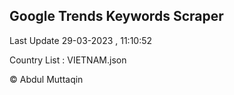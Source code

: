 

## Google Trends Keywords Scraper 
 
Last Update 29-03-2023 , 11:10:52

Country List :
VIETNAM.json



© Abdul Muttaqin 
